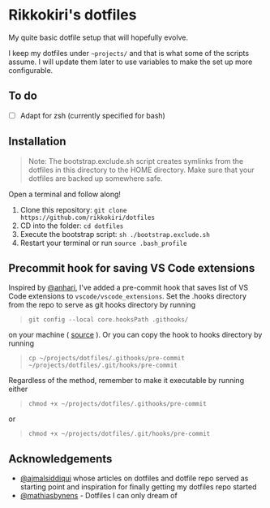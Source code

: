 # Rikkokiri's dotfiles

My quite basic dotfile setup that will hopefully evolve.

I keep my dotfiles under `~projects/` and that is what some of the scripts assume. I will update them later to use variables to make the set up more configurable.

## To do

- [ ] Adapt for zsh (currently specified for bash)

## Installation

> Note:
The bootstrap.exclude.sh script creates symlinks from the dotfiles in this directory to the HOME directory. Make sure that your dotfiles are backed up somewhere safe.

Open a terminal and follow along!
1. Clone this repository: `git clone https://github.com/rikkokiri/dotfiles`
2. CD into the folder: `cd dotfiles`
3. Execute the bootstrap script: `sh ./bootstrap.exclude.sh`
4. Restart your terminal or run `source .bash_profile`

## Precommit hook for saving VS Code extensions

Inspired by [@anhari](https://github.com/anhari/dotfiles), I've added a pre-commit hook that saves list of VS Code extensions to `vscode/vscode_extensions`. Set the .hooks directory from the repo to serve as git hooks directory by running

> `git config --local core.hooksPath .githooks/`

on your machine ( [source](https://stackoverflow.com/questions/3462955/putting-git-hooks-into-repository) ). Or you can copy the hook to hooks directory by running

> `cp ~/projects/dotfiles/.githooks/pre-commit ~/projects/dotfiles/.git/hooks/pre-commit`

Regardless of the method, remember to make it executable by running either

> `chmod +x ~/projects/dotfiles/.githooks/pre-commit`

or

> `chmod +x ~/projects/dotfiles/.git/hooks/pre-commit`

## Acknowledgements

- [@ajmalsiddiqui](https://raw.githubusercontent.com/ajmalsiddiqui/dotfiles) whose articles on dotfiles and dotfile repo served as starting point and inspiration for finally getting my dotfiles repo started
- [@mathiasbynens](https://github.com/mathiasbynens/dotfiles) - Dotfiles I can only dream of
